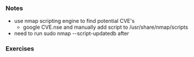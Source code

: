 
### Notes 

- use nmap scripting engine to find potential CVE's
	- google CVE.nse and manually add script to /usr/share/nmap/scripts
- need to run sudo nmap --script-updatedb after 

### Exercises
